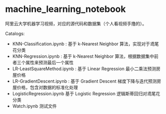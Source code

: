 # machine_learning_notebook

阿里云大学机器学习视频，对应的源代码和数据集（个人看视频手撸的）。

Catalogs:
* KNN-Classification.ipynb : 基于 k-Nearest Neighbor 算法，实现对于鸢尾花分类
* KNN-Regression.ipynb : 基于 k-Nearest Neighbor 算法，根据数据集中前者三个属性来预测最后一个属性
* LR-LeastSquareMethod.ipynb : 基于 Linear Regression 最小二乘法预测房屋价格
* LR-GradientDescent.ipynb : 基于 Gradient Descent 梯度下降与迭代预测房屋价格，包含对数据的标准化处理
* LogisticRegression.ipynb 基于 Logistic Regression 逻辑斯蒂回归对鸢尾花分类
* Watch.ipynb 测试文件
